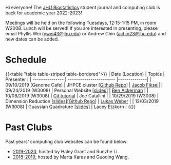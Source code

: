 Hi everyone! The [JHU Biostatistics](https://publichealth.jhu.edu/departments/biostatistics) student journal and computing club is back for academic year 2022-2023! 

Meetings will be held on the following Tuesdays, 12:15-1:15 PM, in room W2008. Lunch will be served! If you are interested in presenting, please email Phyllis Wei ([ywei43@jhu.edu](mailto:ywei43@jhu.edu)) or Andrew Chin ([achin23@jhu.edu](mailto:achin23@jhu.edu)) and new dates can be added.

# Schedule

{{<table "table table-striped table-bordered">}}
| Date (Location) | Topics | Presenter |
| --------------- | ----------------------- |--------------|
| 09/10/2019 (Genome Cafe)      | JHPCE cluster [[Github Repo](https://github.com/jfiksel/cluster-example)]      | [Jacob Fiksel](https://github.com/jfiksel)|
| 09/24/2019 (W3008)   | Personal Website [[slides](https://docs.google.com/presentation/d/1KlIBgU0foQPT4rq2u0t-G7psHUXxWgxU6TqwWpzp0zI/edit?usp=sharing)] | [Ben Ackerman](https://www.benjaminackerman.com/) |
| 10/08/2019 (W3008)   | [Git tutorial](https://happygitwithr.com/) | Joe Catallini |
| 10/29/2019 (W3008)   | Dimension Reduction [[slides](Lukas_slides.pdf)][[Github Repo](https://github.com/lmweber/student-computing-club-dimension-reduction)]  | [Lukas Weber](https://lmweber.github.io/) |
| 12/03/2019 (W3008)   | Guassian Quadrature [[slides](Gauss_Quadtrature_Computing_Club.html)] | Lacey Etzkorn |
{{</table>}}

# Past Clubs
Past years' computing club websites can be found below:
- [2019-2020](https://stephlee3.github.io/resources/compclub), hosted by Haley Grant and Runzhe Li.
- [2018-2019](https://martakarass.github.io/resources/computing-club/), hosted by Marta Karas and Guoqing Wang.

